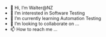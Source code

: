 - 👋 Hi, I’m Walter@NZ
- 👀 I’m interested in Software Testing
- 🌱 I’m currently learning Automation Testing
- 💞️ I’m looking to collaborate on ...
- 📫 How to reach me ...

<!---
WalterNZ/WalterNZ is a ✨ special ✨ repository because its `README.md` (this file) appears on your GitHub profile.
You can click the Preview link to take a look at your changes.
--->
